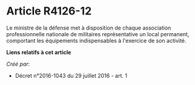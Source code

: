 # Article R4126-12

Le ministre de la défense met à disposition de chaque association professionnelle nationale de militaires représentative un
local permanent, comportant les équipements indispensables à l'exercice de son activité.

**Liens relatifs à cet article**

_Créé par_:

  - Décret n°2016-1043 du 29 juillet 2016 - art. 1
